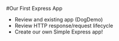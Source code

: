 #Our First Express App

* Review and existing app (DogDemo)
* Review HTTP response/request lifecycle
* Create our own Simple Express app!